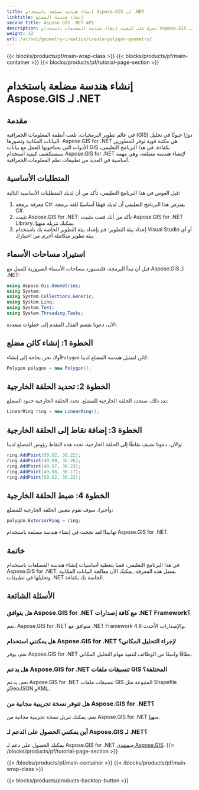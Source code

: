 ```yaml
---
title: إنشاء هندسة مضلعة باستخدام Aspose.GIS لـ .NET
linktitle: إنشاء هندسة المضلع
second_title: Aspose.GIS .NET API
description: تعرف على كيفية إنشاء هندسة المضلعات باستخدام Aspose.GIS لـ .NET. برنامج تعليمي خطوة بخطوة لمطوري .NET.
weight: 12
url: /ar/net/geometry-creation/create-polygon-geometry/
---
```


{{< blocks/products/pf/main-wrap-class >}}
{{< blocks/products/pf/main-container >}}
{{< blocks/products/pf/tutorial-page-section >}}

# إنشاء هندسة مضلعة باستخدام Aspose.GIS لـ .NET

## مقدمة
في عالم تطوير البرمجيات، تلعب أنظمة المعلومات الجغرافية (GIS) دورًا حيويًا في تحليل البيانات المكانية وتصورها. Aspose.GIS for .NET هي مكتبة قوية توفر للمطورين الأدوات التي يحتاجونها للعمل مع بيانات GIS بكفاءة. في هذا البرنامج التعليمي، سنستكشف كيفية استخدام Aspose.GIS for .NET لإنشاء هندسة مضلعة، وهي مهمة أساسية في العديد من تطبيقات نظم المعلومات الجغرافية.
## المتطلبات الأساسية
قبل الغوص في هذا البرنامج التعليمي، تأكد من أن لديك المتطلبات الأساسية التالية:
1. معرفة برمجة C#: يفترض هذا البرنامج التعليمي أن لديك فهمًا أساسيًا للغة برمجة C#.
2.  تثبيت Aspose.GIS for .NET: تأكد من أنك قمت بتثبيت Aspose.GIS for .NET Library. يمكنك تنزيله من[هنا](https://releases.aspose.com/gis/net/).
3. إعداد بيئة التطوير: قم بإعداد بيئة التطوير الخاصة بك باستخدام Visual Studio أو أي بيئة تطوير متكاملة أخرى من اختيارك.

## استيراد مساحات الأسماء
قبل أن نبدأ البرمجة، فلنستورد مساحات الأسماء الضرورية للعمل مع Aspose.GIS لـ .NET:
```csharp
using Aspose.Gis.Geometries;
using System;
using System.Collections.Generic;
using System.Linq;
using System.Text;
using System.Threading.Tasks;
```

الآن، دعونا نقسم المثال المقدم إلى خطوات متعددة:
## الخطوة 1: إنشاء كائن مضلع
 أولا، نحن بحاجة إلى إنشاء`Polygon` كائن لتمثيل هندسة المضلع لدينا:
```csharp
Polygon polygon = new Polygon();
```
## الخطوة 2: تحديد الحلقة الخارجية
بعد ذلك، سنحدد الحلقة الخارجية للمضلع. تحدد الحلقة الخارجية حدود المضلع:
```csharp
LinearRing ring = new LinearRing();
```
## الخطوة 3: إضافة نقاط إلى الحلقة الخارجية
والآن، دعونا نضيف نقاطًا إلى الحلقة الخارجية. تحدد هذه النقاط رؤوس المضلع لدينا:
```csharp
ring.AddPoint(50.02, 36.22);
ring.AddPoint(49.99, 36.26);
ring.AddPoint(49.97, 36.23);
ring.AddPoint(49.98, 36.17);
ring.AddPoint(50.02, 36.22);
```
## الخطوة 4: ضبط الحلقة الخارجية
وأخيرا، سوف نقوم بتعيين الحلقة الخارجية للمضلع:
```csharp
polygon.ExteriorRing = ring;
```
تهانينا! لقد نجحت في إنشاء هندسة مضلعة باستخدام Aspose.GIS for .NET.

## خاتمة
في هذا البرنامج التعليمي، قمنا بتغطية أساسيات إنشاء هندسة المضلعات باستخدام Aspose.GIS for .NET. بفضل هذه المعرفة، يمكنك الآن معالجة البيانات المكانية وتحليلها في تطبيقات .NET الخاصة بك بكفاءة.
## الأسئلة الشائعة
### هل يتوافق Aspose.GIS for .NET مع كافة إصدارات .NET Framework؟
نعم، Aspose.GIS for .NET متوافق مع .NET Framework 4.6 والإصدارات الأحدث.
### هل يمكنني استخدام Aspose.GIS for .NET لإجراء التحليل المكاني؟
نعم، يوفر Aspose.GIS for .NET نطاقًا واسعًا من الوظائف لتنفيذ مهام التحليل المكاني.
### هل يدعم Aspose.GIS for .NET تنسيقات ملفات GIS المختلفة؟
نعم، يدعم Aspose.GIS for .NET تنسيقات ملفات GIS المتنوعة مثل Shapefile وGeoJSON وKML.
### هل تتوفر نسخة تجريبية مجانية من Aspose.GIS for .NET؟
 نعم، يمكنك تنزيل نسخة تجريبية مجانية من Aspose.GIS for .NET من[هنا](https://releases.aspose.com/).
### أين يمكنني الحصول على الدعم لـ Aspose.GIS لـ .NET؟
 يمكنك الحصول على دعم لـ Aspose.GIS for .NET من[منتدى Aspose.GIS](https://forum.aspose.com/c/gis/33).
{{< /blocks/products/pf/tutorial-page-section >}}

{{< /blocks/products/pf/main-container >}}
{{< /blocks/products/pf/main-wrap-class >}}

{{< blocks/products/products-backtop-button >}}
